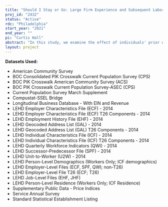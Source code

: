 ```yaml
---
title: "Should I Stay or Go: Large Firm Experience and Subsequent Labor Market Outcomes"
proj_id: "2432"
status: "Active"
rdc: "Philadelphia"
start_year: "2021"
end_year: ""
pi: "Curtis Hall"
abstract: "In this study, we examine the effect of individuals' prior work experience on future labor market outcomes. Our first objective is to understand how the labor force differs along dimensions of firm characteristics like size and reputation by using descriptive statistics to generate stylized facts. Our second objective is to estimate the effect of individual employees' experience in larger / more reputable firms on those individuals' future labor market outcomes like earnings and unemployment. Combining individual-level data from the LEHD, CPS, and ACS with firm-level LBD and SAS data, we merge the combined Census dataset with external data with additional firm level characteristics like market value and ownership structure. From this data, we expect to find that prior experience in larger more reputable firms affects individual's future labor outcomes in the form or higher earnings and lower probability of unemployment. While prior research documents that the characteristics of an employee's current employer firm, like size and reputation, on individual's current wages and salaries, this study is important because it examines the role of prior experience, which has received less attention due to the inability to track the career paths of individuals employees using other data sources."
layout: project
---
```


**Datasets Used:**

  - American Community Survey 
  - BOC Consolidated PIK Crosswalk Current Population Survey (CPS) 
  - BOC PIK Crosswalk American Community Survey (ACS) 
  - BOC PIK Crosswalk Current Population Survey-ASEC (CPS) 
  - Current Population Survey March Supplement 
  - Compustat-SSEL Bridge 
  - Longitudinal Business Database - With EIN and Revenue 
  - LEHD Employer Characteristics File (ECF) - 2014 
  - LEHD Employer Characteristics File (ECF) T26 Components - 2014 
  - LEHD Employment History File (EHF) - 2014 
  - LEHD Geocoded Address List (GAL) - 2014 
  - LEHD Geocoded Address List (GAL) T26 Components - 2014 
  - LEHD Individual Characteristics File (ICF) - 2014 
  - LEHD Individual Characteristics File (ICF) T26 Components - 2014 
  - LEHD Quarterly Workforce Indicators (QWI) - 2014 
  - LEHD Successor-Predecessor File (SPF) - 2014 
  - LEHD Unit-to-Worker (U2W) - 2014 
  - LEHD Person-Level Demographics (Workers Only; ICF demographics) 
  - LEHD Employer-Level Files (ECF, SPF, QWI; non-T26) 
  - LEHD Employer-Level File T26 (ECF; T26) 
  - LEHD Job-Level Files (EHF, JHF) 
  - LEHD Person-Level Residence (Workers Only; ICF Residence) 
  - Supplementary Public Data - Price Indices 
  - Service Annual Survey 
  - Standard Statistical Establishment Listing 

